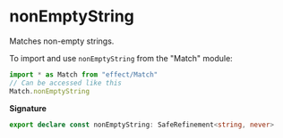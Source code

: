 # nonEmptyString

Matches non-empty strings.

To import and use `nonEmptyString` from the "Match" module:

```ts
import * as Match from "effect/Match"
// Can be accessed like this
Match.nonEmptyString
```

**Signature**

```ts
export declare const nonEmptyString: SafeRefinement<string, never>
```

